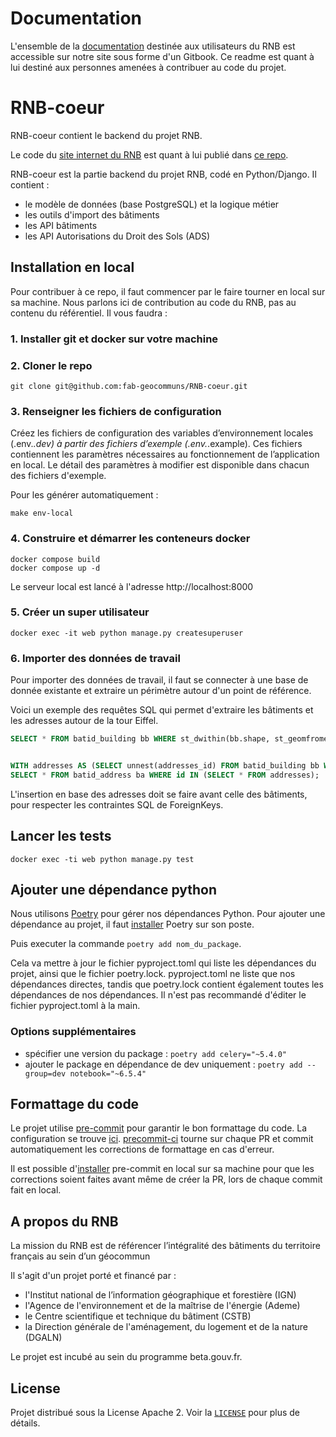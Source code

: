 # Documentation

L'ensemble de la [documentation](https://rnb.beta.gouv.fr/doc) destinée aux utilisateurs du RNB est accessible sur notre site sous forme d'un Gitbook.
Ce readme est quant à lui destiné aux personnes amenées à contribuer au code du projet.


# RNB-coeur

RNB-coeur contient le backend du projet RNB.

Le code du [site internet du RNB](https://rnb.beta.gouv.fr/) est quant à lui publié dans [ce repo](https://github.com/fab-geocommuns/RNB-site).

RNB-coeur est la partie backend du projet RNB, codé en Python/Django. Il contient :

- le modèle de données (base PostgreSQL) et la logique métier
- les outils d'import des bâtiments
- les API bâtiments
- les API Autorisations du Droit des Sols (ADS)

## Installation en local

Pour contribuer à ce repo, il faut commencer par le faire tourner en local sur sa machine. Nous parlons ici de contribution au code du RNB, pas au contenu du référentiel. Il vous faudra :

### 1. Installer git et docker sur votre machine

### 2. Cloner le repo
`git clone git@github.com:fab-geocommuns/RNB-coeur.git`

### 3. Renseigner les fichiers de configuration

Créez les fichiers de configuration des variables d’environnement locales (.env.*.dev) à partir des fichiers d’exemple (.env.*.example).
Ces fichiers contiennent les paramètres nécessaires au fonctionnement de l’application en local.
Le détail des paramètres à modifier est disponible dans chacun des fichiers d'exemple.

Pour les générer automatiquement :
```
make env-local
```

### 4. Construire et démarrer les conteneurs docker

```
docker compose build
docker compose up -d
```

Le serveur local est lancé à l'adresse http://localhost:8000

### 5. Créer un super utilisateur

```
docker exec -it web python manage.py createsuperuser
```

### 6. Importer des données de travail

Pour importer des données de travail, il faut se connecter à une base de donnée existante et extraire un périmètre autour d'un point de référence.

Voici un exemple des requêtes SQL qui permet d'extraire les bâtiments et les adresses autour de la tour Eiffel.

```sql
SELECT * FROM batid_building bb WHERE st_dwithin(bb.shape, st_geomfromewkt('SRID=4326;POINT (2.294492349179413 48.85837023573654)'), 0.001);


WITH addresses AS (SELECT unnest(addresses_id) FROM batid_building bb WHERE st_dwithin(bb.shape, st_geomfromewkt('SRID=4326;POINT (2.294492349179413 48.85837023573654)'), 0.001))
SELECT * FROM batid_address ba WHERE id IN (SELECT * FROM addresses);
```

L'insertion en base des adresses doit se faire avant celle des bâtiments, pour respecter les contraintes SQL de ForeignKeys.
## Lancer les tests
```
docker exec -ti web python manage.py test
```

## Ajouter une dépendance python

Nous utilisons [Poetry](https://python-poetry.org/) pour gérer nos dépendances Python.
Pour ajouter une dépendance au projet, il faut [installer](https://python-poetry.org/docs/#installation) Poetry sur son poste.

Puis executer la commande `poetry add nom_du_package`.

Cela va mettre à jour le fichier pyproject.toml qui liste les dépendances du projet, ainsi que le fichier poetry.lock.
pyproject.toml ne liste que nos dépendances directes, tandis que poetry.lock contient également toutes les dépendances de nos dépendances.
Il n'est pas recommandé d'éditer le fichier pyproject.toml à la main.

### Options supplémentaires

* spécifier une version du package : `poetry add celery="~5.4.0"`
* ajouter le package en dépendance de dev uniquement : `poetry add --group=dev notebook="~6.5.4"`

## Formattage du code

Le projet utilise [pre-commit](https://pre-commit.com/) pour garantir le bon formattage du code. La configuration se trouve [ici](https://github.com/fab-geocommuns/RNB-coeur/blob/main/.pre-commit-config.yaml).
[precommit-ci](https://pre-commit.ci/) tourne sur chaque PR et commit automatiquement les corrections de formattage en cas d'erreur.

Il est possible d'[installer](https://pre-commit.com/#install) pre-commit en local sur sa machine pour que les corrections soient faites avant même de créer la PR, lors de chaque commit fait en local.


## A propos du RNB

La mission du RNB est de référencer l’intégralité des bâtiments du territoire français au sein d’un géocommun

Il s'agit d'un projet porté et financé par :
- l'Institut national de l’information géographique et forestière (IGN)
- l'Agence de l'environnement et de la maîtrise de l'énergie (Ademe)
- le Centre scientifique et technique du bâtiment (CSTB)
- la Direction générale de l'aménagement, du logement et de la nature (DGALN)

Le projet est incubé au sein du programme beta.gouv.fr.

## License

Projet distribué sous la License Apache 2. Voir la [`LICENSE`](LICENSE) pour plus de détails.
